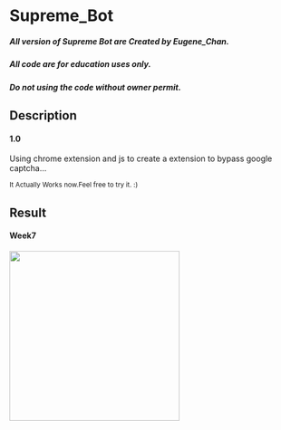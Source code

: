 <h1>Supreme_Bot</h1>
<h5>All version of Supreme Bot are Created by Eugene_Chan. </h5>
<h5>All code are for education uses only.</h5>
<h5>Do not using the code without owner permit.</h5>

<h2>Description</h2>
<h4>1.0</h4>
  <p>Using chrome extension and js to create a extension to bypass google captcha...</p>
  <small>It Actually Works now.Feel free to try it. :)</small>
<h2>Result</h2>
<h4>Week7</h4>
<img src="https://static-mercari-jp-imgtr2.akamaized.net/item/detail/orig/photos/m81761993139_3.jpg?1538982734" width="300">
